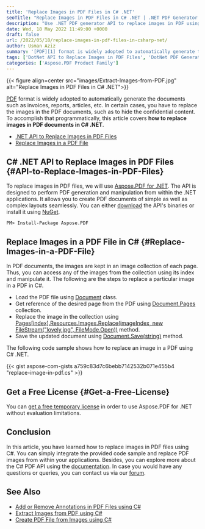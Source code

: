 ```yaml
---
title: 'Replace Images in PDF Files in C# .NET'
seoTitle: "Replace Images in PDF Files in C# .NET | .NET PDF Generator API"
description: "Use .NET PDF generator API to replace images in PDF using C#. Replace the desired image on a particular page using its index programmatically."
date: Wed, 18 May 2022 11:49:00 +0000
draft: false
url: /2022/05/18/replace-images-in-pdf-files-in-csharp-net/
author: Usman Aziz
summary: '[PDF][1] format is widely adopted to automatically generate the documents such as invoices, reports, articles, etc. In certain cases, you have to replace the images in the PDF documents, such as to hide the confidential content. To accomplish that programmatically, this article covers **how to replace images in PDF documents in C# .NET**.'
tags: ['DotNet API to Replace Images in PDF Files', 'DotNet PDF Generator API', 'Replace Images in a PDF File in CSharp']
categories: ['Aspose.PDF Product Family']
---
```




{{< figure align=center src="images/Extract-Images-from-PDF.jpg" alt="Replace Images in PDF Files in C# .NET">}}


[PDF][2] format is widely adopted to automatically generate the documents such as invoices, reports, articles, etc. In certain cases, you have to replace the images in the PDF documents, such as to hide the confidential content. To accomplish that programmatically, this article covers **how to replace images in PDF documents in C# .NET**.

*   [.NET API to Replace Images in PDF Files][3]
*   [Replace Images in a PDF File][4]

## C# .NET API to Replace Images in PDF Files {#API-to-Replace-Images-in-PDF-Files}

To replace images in PDF files, we will use [Aspose.PDF for .NET][5]. The API is designed to perform PDF generation and manipulation from within the .NET applications. It allows you to create PDF documents of simple as well as complex layouts seamlessly. You can either [download][6] the API's binaries or install it using [NuGet][7].

```
PM> Install-Package Aspose.PDF
```

## Replace Images in a PDF File in C# {#Replace-Images-in-a-PDF-File}

In PDF documents, the images are kept in an image collection of each page. Thus, you can access any of the images from the collection using its index and manipulate it. The following are the steps to replace a particular image in a PDF in C#.

*   Load the PDF file using [Document][8] class.
*   Get reference of the desired page from the PDF using [Document.Pages][9] collection.
*   Replace the image in the collection using [Pages\[index\].Resources.Images.Replace(imageIndex, new FileStream("lovely.jpg", FileMode.Open))][10] method.
*   Save the updated document using [Document.Save(string)][11] method.

The following code sample shows how to replace an image in a PDF using C# .NET.

{{< gist aspose-com-gists a759c83d7c6bebb7142532b071e455b4 "replace-image-in-pdf.cs" >}}

## Get a Free License {#Get-a-Free-License}

You can [get a free temporary license][12] in order to use Aspose.PDF for .NET without evaluation limitations.

## Conclusion

In this article, you have learned how to replace images in PDF files using C#. You can simply integrate the provided code sample and replace PDF images from within your applications. Besides, you can explore more about the C# PDF API using the [documentation][13]. In case you would have any questions or queries, you can contact us via our [forum][14].

## See Also

*   [Add or Remove Annotations in PDF Files using C#][15]
*   [Extract Images from PDF using C#][16]
*   [Create PDF File from Images using C#][17]




[1]: https://docs.fileformat.com/pdf/
[2]: https://docs.fileformat.com/pdf/
[3]: #API-to-Replace-Images-in-PDF-Files
[4]: #Replace-Images-in-a-PDF-File
[5]: https://products.aspose.com/pdf/net/
[6]: https://downloads.aspose.com/pdf/net/
[7]: http://nuget.org/packages/Aspose.PDF
[8]: https://apireference.aspose.com/pdf/net/aspose.pdf/document
[9]: https://apireference.aspose.com/pdf/net/aspose.pdf/document/properties/pages
[10]: https://apireference.aspose.com/pdf/net/aspose.pdf/ximagecollection/methods/replace
[11]: https://apireference.aspose.com/pdf/net/aspose.pdf.document/save/methods/5
[12]: https://purchase.aspose.com/temporary-license
[13]: https://docs.aspose.com/pdf/net/
[14]: https://forum.aspose.com/
[15]: https://blog.aspose.com/2021/01/04/add-or-remove-annotations-in-pdf-using-csharp/
[16]: https://blog.aspose.com/2021/06/15/extract-images-from-pdf-in-csharp/
[17]: https://blog.aspose.com/2021/04/20/create-pdf-from-images-using-csharp/




